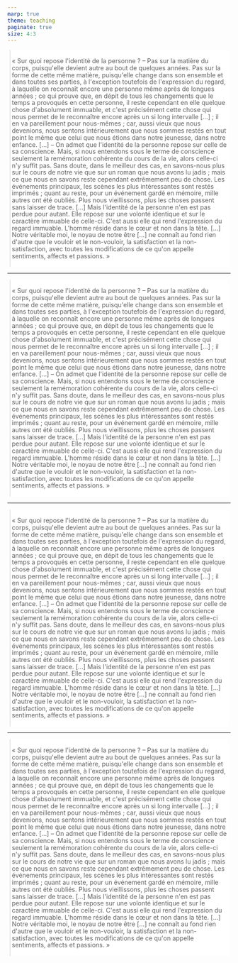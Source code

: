 ```yaml
---
marp: true
theme: teaching
paginate: true
size: 4:3
---
```



<!-- _class: citationL fmmmmmm -->
<style scoped>
blockquote {margin:5px; padding:3px; background-color:white;}
p {line-height:1.12em!important;}
section::after {color:white}
</style>

>  « Sur quoi repose l'identité de la personne ? – Pas sur la matière du corps, puisqu'elle devient autre au bout de quelques années. Pas sur la forme de cette même matière, puisqu'elle change dans son ensemble et dans toutes ses parties, à l'exception toutefois de l'expression du regard, à laquelle on reconnaît encore une personne même après de longues années ; ce qui prouve que, en dépit de tous les changements que le temps a provoqués en cette personne, il reste cependant en elle quelque chose d'absolument immuable, et c'est précisément cette chose qui nous permet de le reconnaître encore après un si long intervalle […] ; il en va pareillement pour nous-mêmes ; car, aussi vieux que nous devenions, nous sentons intérieurement que nous sommes restés en tout point le même que celui que nous étions dans notre jeunesse, dans notre enfance. […] – On admet que l'identité de la personne repose sur celle de sa conscience. Mais, si nous entendons sous le terme de conscience seulement la remémoration cohérente du cours de la vie, alors celle-ci n'y suffit pas. Sans doute, dans le meilleur des cas, en savons-nous plus sur le cours de notre vie que sur un roman que nous avons lu jadis ; mais ce que nous en savons reste cependant extrêmement peu de chose. Les événements principaux, les scènes les plus intéressantes sont restés imprimés ; quant au reste, pour un événement gardé en mémoire, mille autres ont été oubliés. Plus nous vieillissons, plus les choses passent sans laisser de trace. […] Mais l'identité de la personne n'en est pas perdue pour autant. Elle repose sur une volonté identique et sur le caractère immuable de celle-ci. C'est aussi elle qui rend l'expression du regard immuable. L'homme réside dans le cœur et non dans la tête. […] Notre véritable moi, le noyau de notre être […] ne connaît au fond rien d'autre que le vouloir et le non-vouloir, la satisfaction et la non-satisfaction, avec toutes les modifications de ce qu'on appelle sentiments, affects et passions. »

---
<!-- _class: citationL fmmmmmm -->
<style scoped>
blockquote {margin:5px; padding:3px; background-color:white;}
p {line-height:1.12em!important;}
section::after {color:white}
</style>

>  « Sur quoi repose l'identité de la personne ? – Pas sur la matière du corps, puisqu'elle devient autre au bout de quelques années. Pas sur la forme de cette même matière, puisqu'elle change dans son ensemble et dans toutes ses parties, à l'exception toutefois de l'expression du regard, à laquelle on reconnaît encore une personne même après de longues années ; ce qui prouve que, en dépit de tous les changements que le temps a provoqués en cette personne, il reste cependant en elle quelque chose d'absolument immuable, et c'est précisément cette chose qui nous permet de le reconnaître encore après un si long intervalle […] ; il en va pareillement pour nous-mêmes ; car, aussi vieux que nous devenions, nous sentons intérieurement que nous sommes restés en tout point le même que celui que nous étions dans notre jeunesse, dans notre enfance. […] – On admet que l'identité de la personne repose sur celle de sa conscience. Mais, si nous entendons sous le terme de conscience seulement la remémoration cohérente du cours de la vie, alors celle-ci n'y suffit pas. Sans doute, dans le meilleur des cas, en savons-nous plus sur le cours de notre vie que sur un roman que nous avons lu jadis ; mais ce que nous en savons reste cependant extrêmement peu de chose. Les événements principaux, les scènes les plus intéressantes sont restés imprimés ; quant au reste, pour un événement gardé en mémoire, mille autres ont été oubliés. Plus nous vieillissons, plus les choses passent sans laisser de trace. […] Mais l'identité de la personne n'en est pas perdue pour autant. Elle repose sur une volonté identique et sur le caractère immuable de celle-ci. C'est aussi elle qui rend l'expression du regard immuable. L'homme réside dans le cœur et non dans la tête. […] Notre véritable moi, le noyau de notre être […] ne connaît au fond rien d'autre que le vouloir et le non-vouloir, la satisfaction et la non-satisfaction, avec toutes les modifications de ce qu'on appelle sentiments, affects et passions. »

---
<!-- _class: citationL fmmmmmm -->
<style scoped>
blockquote {margin:5px; padding:3px; background-color:white;}
p {line-height:1.12em!important;}
section::after {color:white}
</style>

>  « Sur quoi repose l'identité de la personne ? – Pas sur la matière du corps, puisqu'elle devient autre au bout de quelques années. Pas sur la forme de cette même matière, puisqu'elle change dans son ensemble et dans toutes ses parties, à l'exception toutefois de l'expression du regard, à laquelle on reconnaît encore une personne même après de longues années ; ce qui prouve que, en dépit de tous les changements que le temps a provoqués en cette personne, il reste cependant en elle quelque chose d'absolument immuable, et c'est précisément cette chose qui nous permet de le reconnaître encore après un si long intervalle […] ; il en va pareillement pour nous-mêmes ; car, aussi vieux que nous devenions, nous sentons intérieurement que nous sommes restés en tout point le même que celui que nous étions dans notre jeunesse, dans notre enfance. […] – On admet que l'identité de la personne repose sur celle de sa conscience. Mais, si nous entendons sous le terme de conscience seulement la remémoration cohérente du cours de la vie, alors celle-ci n'y suffit pas. Sans doute, dans le meilleur des cas, en savons-nous plus sur le cours de notre vie que sur un roman que nous avons lu jadis ; mais ce que nous en savons reste cependant extrêmement peu de chose. Les événements principaux, les scènes les plus intéressantes sont restés imprimés ; quant au reste, pour un événement gardé en mémoire, mille autres ont été oubliés. Plus nous vieillissons, plus les choses passent sans laisser de trace. […] Mais l'identité de la personne n'en est pas perdue pour autant. Elle repose sur une volonté identique et sur le caractère immuable de celle-ci. C'est aussi elle qui rend l'expression du regard immuable. L'homme réside dans le cœur et non dans la tête. […] Notre véritable moi, le noyau de notre être […] ne connaît au fond rien d'autre que le vouloir et le non-vouloir, la satisfaction et la non-satisfaction, avec toutes les modifications de ce qu'on appelle sentiments, affects et passions. »

---
<!-- _class: citationL fmmmmmm -->
<style scoped>
blockquote {margin:5px; padding:3px; background-color:white;}
p {line-height:1.12em!important;}
section::after {color:white}
</style>

>  « Sur quoi repose l'identité de la personne ? – Pas sur la matière du corps, puisqu'elle devient autre au bout de quelques années. Pas sur la forme de cette même matière, puisqu'elle change dans son ensemble et dans toutes ses parties, à l'exception toutefois de l'expression du regard, à laquelle on reconnaît encore une personne même après de longues années ; ce qui prouve que, en dépit de tous les changements que le temps a provoqués en cette personne, il reste cependant en elle quelque chose d'absolument immuable, et c'est précisément cette chose qui nous permet de le reconnaître encore après un si long intervalle […] ; il en va pareillement pour nous-mêmes ; car, aussi vieux que nous devenions, nous sentons intérieurement que nous sommes restés en tout point le même que celui que nous étions dans notre jeunesse, dans notre enfance. […] – On admet que l'identité de la personne repose sur celle de sa conscience. Mais, si nous entendons sous le terme de conscience seulement la remémoration cohérente du cours de la vie, alors celle-ci n'y suffit pas. Sans doute, dans le meilleur des cas, en savons-nous plus sur le cours de notre vie que sur un roman que nous avons lu jadis ; mais ce que nous en savons reste cependant extrêmement peu de chose. Les événements principaux, les scènes les plus intéressantes sont restés imprimés ; quant au reste, pour un événement gardé en mémoire, mille autres ont été oubliés. Plus nous vieillissons, plus les choses passent sans laisser de trace. […] Mais l'identité de la personne n'en est pas perdue pour autant. Elle repose sur une volonté identique et sur le caractère immuable de celle-ci. C'est aussi elle qui rend l'expression du regard immuable. L'homme réside dans le cœur et non dans la tête. […] Notre véritable moi, le noyau de notre être […] ne connaît au fond rien d'autre que le vouloir et le non-vouloir, la satisfaction et la non-satisfaction, avec toutes les modifications de ce qu'on appelle sentiments, affects et passions. »